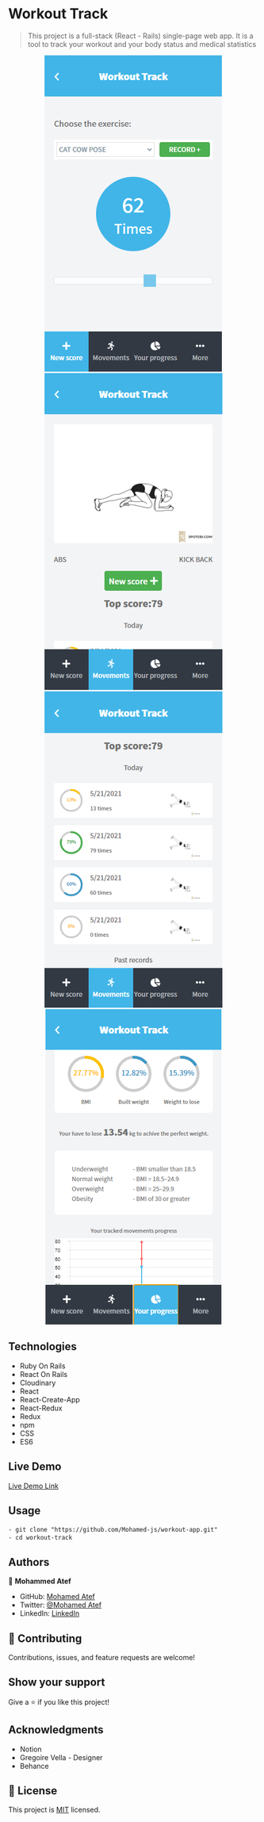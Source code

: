 # Workout Track

> This project is a full-stack (React - Rails) single-page web app. It is a tool to track your workout and your body status and medical statistics

<div align="center">

![screenshot](./assets/screenshot1.png)
![screenshot](./assets/screenshot2.png)
![screenshot](./assets/screenshot3.png)
![screenshot](./assets/screenshot4.png)

</div>

## Technologies

- Ruby On Rails
- React On Rails
- Cloudinary
- React
- React-Create-App
- React-Redux
- Redux
- npm
- CSS
- ES6

## Live Demo

[Live Demo Link](https://workout-49bf.onrender.com)

## Usage

```
- git clone "https://github.com/Mohamed-js/workout-app.git"
- cd workout-track

```

## Authors

👤 **Mohammed Atef**

- GitHub: [Mohamed Atef](https://github.com/Mohamed-js)
- Twitter: [@Mohamed Atef](https://twitter.com/Demovejetta)
- LinkedIn: [LinkedIn](https://www.linkedin.com/in/mohamed-js/)

## 🤝 Contributing

Contributions, issues, and feature requests are welcome!

## Show your support

Give a ⭐️ if you like this project!

## Acknowledgments

- Notion
- Gregoire Vella - Designer
- Behance

## 📝 License

This project is [MIT](https://github.com/Mohamed-js/Capstone-Project-1/blob/dev-area/LICENSE.md) licensed.
